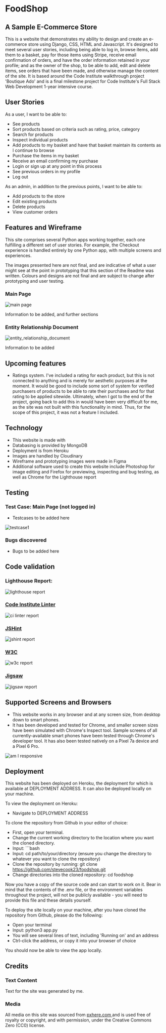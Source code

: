 # FoodShop

## A Sample E-Commerce Store
This is a website that demonstrates my ability to design and create an e-commerce store using Django, CSS, HTML and Javascript. It's designed to meet several user stories, including being able to log in, browse items, add them to a basket, pay for those items using Stripe, receive email confirmation of orders, and have the order information retained in your profile; and as the owner of the shop, to be able to add, edit and delete items, see orders that have been made, and otherwise manage the content of the site. It is based around the Code Institute walkthrough project 'Boutique Ado' and is a final milestone project for Code Institute's Full Stack Web Development 1-year intensive course.

## User Stories
As a user, I want to be able to:
+ See products
+ Sort products based on criteria such as rating, price, category
+ Search for products
+ Inspect individual products
+ Add products to my basket and have that basket maintain its contents as I continue to browse
+ Purchase the items in my basket
+ Receive an email confirming my purchase
+ Login or sign up at any point in this process
+ See previous orders in my profile
+ Log out

As an admin, in addition to the previous points, I want to be able to:
+ Add products to the store
+ Edit existing products
+ Delete products
+ View customer orders

## Features and Wireframe
This site comprises several Python apps working together, each one fulfilling a different set of user stories. For example, the Checkout experience is handled entirely by one Python app, with multiple screens and experiences.

The images presented here are not final, and are indicative of what a user might see at the point in prototyping that this section of the Readme was written. Colours and designs are not final and are subject to change after prototyping and user testing.

### Main Page
![main page](readme_docs/prototype/main_page.png "main page")

Information to be added, and further sections

### Entity Relationship Document
![entity_relationship_document](readme_docs/testcases/entity_relationship_document.png "Entity Relationship Document")

Information to be added

## Upcoming features
+ Ratings system. I've included a rating for each product, but this is not connected to anything and is merely for aesthetic purposes at the moment. It would be good to include some sort of system for verified purchasers of products to be able to rate their purchases and for that rating to be applied sitewide. Ultimately, when I got to the end of the project, going back to add this in would have been very difficult for me, as the site was not built with this functionality in mind. Thus, for the scope of this project, it was not a feature I included.

## Technology
+ This website is made with
+ Databasing is provided by MongoDB
+ Deployment is from Heroku
+ Images are handled by Cloudinary
+ Wireframe and prototyping images were made in Figma
+ Additional software used to create this website include Photoshop for image editing and Firefox for previewing, inspecting and bug testing, as well as Chrome for the Lighthouse report

## Testing
### Test Case: Main Page (not logged in)
+ Testcases to be added here

![testcase1](readme_docs/testcases/testcase1.png "Test Case 1")

### Bugs discovered
+ Bugs to be added here

## Code validation

### Lighthouse Report:
![lighthouse report](readme_docs/testcases/lighthouse.png "lighthouse report")

### <a href="https://pep8ci.herokuapp.com/#" target="_blank">Code Institute Linter</a>
![ci linter report](readme_docs/testcases/CI-linter.png "CI linter report")

### <a href="https://jshint.com/" target="_blank">JSHint</a>
![jshint report](readme_docs/testcases/jshint.png "jshint report")

### <a href="https://validator.w3.org/" target="_blank">W3C</a>
![w3c report](readme_docs/testcases/w3checker.png "w3c report")

### <a href="https://jigsaw.w3.org/" target="_blank">Jigsaw</a>
![jigsaw report](readme_docs/testcases/jigsaw.png "jigsaw report")

## Supported Screens and Browsers
+ This website works in any browser and at any screen size, from desktop down to smart phones.
+ It has been developed and tested for Chrome, and smaller screen sizes have been simulated with Chrome's Inspect tool. Sample screens of all currently-available smart phones have been tested through Chrome's developer tool. It has also been tested natively on a Pixel 7a device and a Pixel 6 Pro.

![am I responsive](readme_docs/testcases/responsive.png "Am I responsive")

## Deployment
This website has been deployed on Heroku, the deployment for which is available at DEPLOYMENT ADDRESS. It can also be deployed locally on your machine.

To view the deployment on Heroku:

+ Navigate to DEPLOYMENT ADDRESS

To clone the repository from Github in your editor of choice:

+ First, open your terminal.
+ Change the current working directory to the location where you want the cloned directory.
+ Input: ```bash
+ Input: cd path/to/your/directory (ensure you change the directory to whatever you want to clone the repository)
+ Clone the repository by running: git clone https://github.com/stevecook23/foodshop.git
+ Change directories into the cloned repository: cd foodshop

Now you have a copy of the source code and can start to work on it. Bear in mind that the contents of the .env file, or the environment variables throughout the project, will not be publicly available - you will need to provide this file and these details yourself.

To deploy the site locally on your machine, after you have cloned the repository from Github, please do the following:

+ Open your terminal
+ Input: python3 app.py
+ You will see several lines of text, including 'Running on' and an address
+ Ctrl-click the address, or copy it into your browser of choice

You should now be able to view the app locally.

## Credits
### Text Content
Text for the site was generated by me.

### Media
All media on this site was sourced from [pxhere.com ](https://pxhere.com/) and is used free of royalty or copyright, and with permission, under the Creative Commons Zero (CC0) license. 
